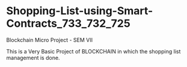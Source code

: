 # Shopping-List-using-Smart-Contracts_733_732_725
Blockchain Micro Project - SEM VII

This is a Very Basic Project of BLOCKCHAIN in which the shopping list management is done.

